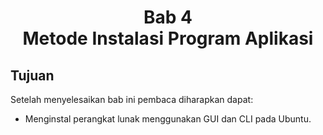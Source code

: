 
<center>

# Bab 4 <br> Metode Instalasi Program Aplikasi

</center>

## Tujuan
Setelah menyelesaikan bab ini pembaca diharapkan dapat:
- Menginstal perangkat lunak menggunakan GUI dan CLI pada Ubuntu.

<br>
